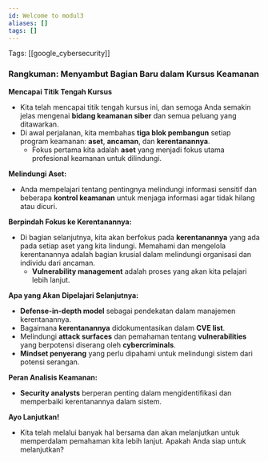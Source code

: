 ```yaml
---
id: Welcome to modul3
aliases: []
tags: []
---
```


Tags: [[google_cybersecurity]]

### Rangkuman: Menyambut Bagian Baru dalam Kursus Keamanan

**Mencapai Titik Tengah Kursus**
- Kita telah mencapai titik tengah kursus ini, dan semoga Anda semakin jelas mengenai **bidang keamanan siber** dan semua peluang yang ditawarkan.
- Di awal perjalanan, kita membahas **tiga blok pembangun** setiap program keamanan: **aset**, **ancaman**, dan **kerentanannya**.
  - Fokus pertama kita adalah **aset** yang menjadi fokus utama profesional keamanan untuk dilindungi.

**Melindungi Aset:**
- Anda mempelajari tentang pentingnya melindungi informasi sensitif dan beberapa **kontrol keamanan** untuk menjaga informasi agar tidak hilang atau dicuri.

**Berpindah Fokus ke Kerentanannya:**
- Di bagian selanjutnya, kita akan berfokus pada **kerentanannya** yang ada pada setiap aset yang kita lindungi. Memahami dan mengelola kerentanannya adalah bagian krusial dalam melindungi organisasi dan individu dari ancaman.
  - **Vulnerability management** adalah proses yang akan kita pelajari lebih lanjut.

**Apa yang Akan Dipelajari Selanjutnya:**
- **Defense-in-depth model** sebagai pendekatan dalam manajemen kerentanannya.
- Bagaimana **kerentanannya** didokumentasikan dalam **CVE list**.
- Melindungi **attack surfaces** dan pemahaman tentang **vulnerabilities** yang berpotensi diserang oleh **cybercriminals**.
- **Mindset penyerang** yang perlu dipahami untuk melindungi sistem dari potensi serangan.

**Peran Analisis Keamanan:**
- **Security analysts** berperan penting dalam mengidentifikasi dan memperbaiki kerentanannya dalam sistem.

**Ayo Lanjutkan!**
- Kita telah melalui banyak hal bersama dan akan melanjutkan untuk memperdalam pemahaman kita lebih lanjut. Apakah Anda siap untuk melanjutkan?
